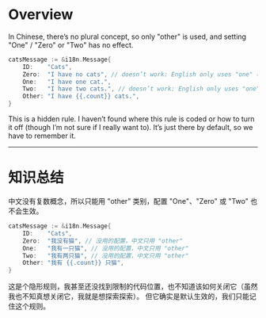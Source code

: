 # Overview

In Chinese, there’s no plural concept, so only "other" is used, and setting "One" / "Zero" or "Two" has no effect.

```go
catsMessage := &i18n.Message{
    ID:    "Cats",
    Zero:  "I have no cats", // doesn’t work: English only uses "one" (count=1) and "other" (all other counts)
    One:   "I have one cat.",
    Two:   "I have two cats.", // doesn’t work: English only uses "one" (count=1) and "other" (all other counts)
    Other: "I have {{.count}} cats.",
}
```

This is a hidden rule. I haven’t found where this rule is coded or how to turn it off (though I’m not sure if I really want to).
It’s just there by default, so we have to remember it.

---

# 知识总结

中文没有复数概念，所以只能用 "other" 类别，配置 "One"、"Zero" 或 "Two" 也不会生效。

```go
catsMessage := &i18n.Message{
    ID:    "Cats",
    Zero:  "我没有猫", // 没用的配置，中文只用 "other"
    One:   "我有一只猫", // 没用的配置，中文只用 "other"
    Two:   "我有两只猫", // 没用的配置，中文只用 "other"
    Other: "我有 {{.count}} 只猫",
}
```

这是个隐形规则，我甚至还没找到限制的代码位置，也不知道该如何关闭它（虽然我也不知真想关闭它，我就是想探索探索）。
但它确实是默认生效的，我们只能记住这个规则。
